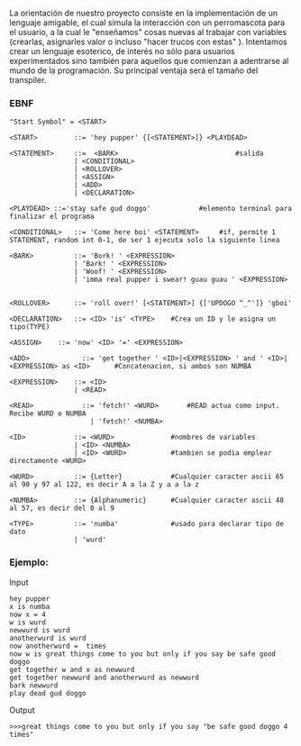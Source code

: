 La orientación de nuestro proyecto consiste en la implementación de un lenguaje amigable, el cual simula la interacción con un perromascota para el usuario, a la cual le "enseñamos" cosas nuevas al trabajar con variables (crearlas, asignarles valor o incluso "hacer trucos con estas" ). Intentamos crear un lenguaje esoterico, de interés no sólo para usuarios experimentados sino también para aquellos que comienzan a adentrarse al mundo de la programación. Su principal ventaja será el tamaño del transpiler.

### EBNF
```
"Start Symbol" = <START>

<START>         ::= 'hey pupper' {[<STATEMENT>]} <PLAYDEAD>

<STATEMENT>     ::=  <BARK>                				#salida
                | <CONDITIONAL>
                | <ROLLOVER>
	        	| <ASSIGN>
	        	| <ADD>
	        	| <DECLARATION>
            
<PLAYDEAD> ::='stay safe gud doggo'            #elemento terminal para finalizar el programa

<CONDITIONAL>   ::= 'Come here boi' <STATEMENT>     #if, permite 1 STATEMENT, random int 0-1, de ser 1 ejecuta solo la siguiente linea

<BARK>          ::= 'Bork! ' <EXPRESSION>
                | 'Bark! ' <EXPRESSION>
                | 'Woof! ' <EXPRESSION>
                | 'imma real pupper i swear! guau guau ' <EXPRESSION>


<ROLLOVER>      ::= 'roll over!' [<STATEMENT>] {['UPDOGO ^_^']} 'gboi'

<DECLARATION>   ::= <ID> 'is' <TYPE>	#Crea un ID y le asigna un tipo(TYPE)

<ASSIGN>    ::= 'now' <ID> '=' <EXPRESSION>

<ADD>             ::= 'get together ' <ID>|<EXPRESSION> ' and ' <ID>|<EXPRESSION> as <ID>      #Concatenacion, si ambos son NUMBA 

<EXPRESSION>    ::= <ID>
	        	| <READ>
	        	
<READ>            ::= 'fetch!' <WURD>		#READ actua como input. Recibe WURD o NUMBA
                    | 'fetch!' <NUMBA>

<ID>            ::= <WURD>         		#nombres de variables
	        	| <ID> <NUMBA>
	        	| <ID> <WURD>			#tambien se podia emplear directamente <WURD> 

<WURD>          ::= {Letter}          	#Cualquier caracter ascii 65 al 90 y 97 al 122, es decir A a la Z y a a la z

<NUMBA>         ::= {Alphanumeric}    	#Cualquier caracter ascii 48 al 57, es decir del 0 al 9

<TYPE>          ::= 'numba'           	#usado para declarar tipo de dato
	        	| 'wurd'
```
### Ejemplo:

Input
```
hey pupper
x is numba
now x = 4
w is wurd
newwurd is wurd
anotherwurd is wurd
now anotherwurd =  times
now w is great things come to you but only if you say be safe good doggo 
get together w and x as newwurd
get together newwurd and anotherwurd as newwurd
bark newwurd
play dead gud doggo
```
Output
```
>>>great things come to you but only if you say "be safe good doggo 4 times"
```